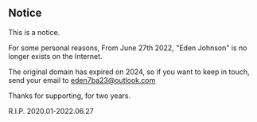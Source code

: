 ## Notice

This is a notice. 

For some personal reasons, From June 27th 2022, "Eden Johnson" is no longer exists on the Internet.

The original domain has expired on 2024, so if you want to keep in touch, send your email to [eden7ba23@outlook.com](mailto:eden7ba23@outlook.com)

Thanks for supporting, for two years.

R.I.P. 2020.01-2022.06.27

<!--So how? nothing. [with the song never sing again.]-->
<!--Yeah i mean i am just trash and no one will care some virtual one on the internet..-->
